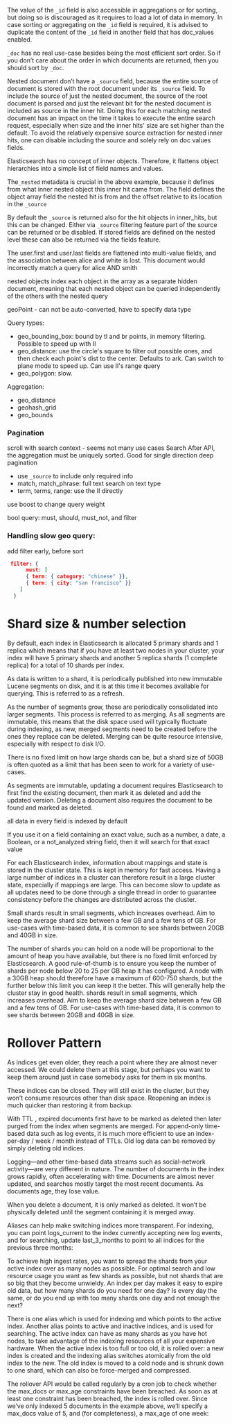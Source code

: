 The value of the `_id` field is also accessible in aggregations or for sorting, but doing so is discouraged as it requires to load a lot of data in memory. In case sorting or aggregating on the `_id` field is required, it is advised to duplicate the content of the `_id` field in another field that has doc_values enabled.

`_doc` has no real use-case besides being the most efficient sort order. So if you don’t care about the order in which documents are returned, then you should sort by `_doc`.

Nested document don’t have a `_source` field, because the entire source of document is stored with the root document under its `_source` field. To include the source of just the nested document, the source of the root document is parsed and just the relevant bit for the nested document is included as source in the inner hit. Doing this for each matching nested document has an impact on the time it takes to execute the entire search request, especially when size and the inner hits' size are set higher than the default. To avoid the relatively expensive source extraction for nested inner hits, one can disable including the source and solely rely on doc values fields. 

Elasticsearch has no concept of inner objects. Therefore, it flattens object hierarchies into a simple list of field names and values.

The`_nested` metadata is crucial in the above example, because it defines from what inner nested object this inner hit came from. The field defines the object array field the nested hit is from and the offset relative to its location in the `_source`

By default the `_source` is returned also for the hit objects in inner_hits, but this can be changed. Either via `_source` filtering feature part of the source can be returned or be disabled. If stored fields are defined on the nested level these can also be returned via the fields feature.

The user.first and user.last fields are flattened into multi-value fields, and the association between alice and white is lost. This document would incorrectly match a query for alice AND smith

nested objects index each object in the array as a separate hidden document, meaning that each nested object can be queried independently of the others with the nested query

geoPoint - can not be auto-converted, have to specify data type

Query types: 
* geo_bounding_box: bound by tl and br points, in memory filtering. Possible to speed up with II
* geo_distance: use the circle's square to filter out possible ones, and then check each point's dist to the center. Defaults to ark. Can switch to plane mode to speed up. Can use II's range query
* geo_polygon: slow.

Aggregation: 
* geo_distance
* geohash_grid
* geo_bounds

### Pagination

scroll with search context - seems not many use cases
Search After API, the aggregation must be uniquely sorted. Good for single direction deep pagination

* use `_source` to include only required info
* match, match_phrase: full text search on text type
* term, terms, range: use the II directly

use boost to change query weight

bool query: must, should, must_not, and filter


### Handling slow geo query:
add filter early, before sort

```json
 filter: {
	  must: [
      { term: { category: "chinese" }},
      { term: { city: "san francisco" }}
    ]
  }
```



# Shard size & number selection 
By default, each index in Elasticsearch is allocated 5 primary shards and 1 replica which means that if you have at least two nodes in your cluster, your index will have 5 primary shards and another 5 replica shards (1 complete replica) for a total of 10 shards per index.

As data is written to a shard, it is periodically published into new immutable Lucene segments on disk, and it is at this time it becomes available for querying. This is referred to as a refresh.

As the number of segments grow, these are periodically consolidated into larger segments. This process is referred to as merging. As all segments are immutable, this means that the disk space used will typically fluctuate during indexing, as new, merged segments need to be created before the ones they replace can be deleted. Merging can be quite resource intensive, especially with respect to disk I/O.

There is no fixed limit on how large shards can be, but a shard size of 50GB is often quoted as a limit that has been seen to work for a variety of use-cases.

As segments are immutable, updating a document requires Elasticsearch to first find the existing document, then mark it as deleted and add the updated version. Deleting a document also requires the document to be found and marked as deleted.

all data in every field is indexed by default

If you use it on a field containing an exact value, such as a number, a date, a Boolean, or a not_analyzed string field, then it will search for that exact value

For each Elasticsearch index, information about mappings and state is stored in the cluster state. This is kept in memory for fast access. Having a large number of indices in a cluster can therefore result in a large cluster state, especially if mappings are large. This can become slow to update as all updates need to be done through a single thread in order to guarantee consistency before the changes are distributed across the cluster.

Small shards result in small segments, which increases overhead. Aim to keep the average shard size between a few GB and a few tens of GB. For use-cases with time-based data, it is common to see shards between 20GB and 40GB in size.

The number of shards you can hold on a node will be proportional to the amount of heap you have available, but there is no fixed limit enforced by Elasticsearch. A good rule-of-thumb is to ensure you keep the number of shards per node below 20 to 25 per GB heap it has configured. A node with a 30GB heap should therefore have a maximum of 600-750 shards, but the further below this limit you can keep it the better. This will generally help the cluster stay in good health. shards result in small segments, which increases overhead. Aim to keep the average shard size between a few GB and a few tens of GB. For use-cases with time-based data, it is common to see shards between 20GB and 40GB in size.

# Rollover Pattern
As indices get even older, they reach a point where they are almost never accessed. We could delete them at this stage, but perhaps you want to keep them around just in case somebody asks for them in six months.

These indices can be closed. They will still exist in the cluster, but they won’t consume resources other than disk space. Reopening an index is much quicker than restoring it from backup.

With TTL , expired documents first have to be marked as deleted then later purged from the index when segments are merged. For append-only time-based data such as log events, it is much more efficient to use an index-per-day / week / month instead of TTLs. Old log data can be removed by simply deleting old indices.

Logging—and other time-based data streams such as social-network activity—are very different in nature. The number of documents in the index grows rapidly, often accelerating with time. Documents are almost never updated, and searches mostly target the most recent documents. As documents age, they lose value.

When you delete a document, it is only marked as deleted. It won’t be physically deleted until the segment containing it is merged away.

Aliases can help make switching indices more transparent. For indexing, you can point logs_current to the index currently accepting new log events, and for searching, update last_3_months to point to all indices for the previous three months:

To achieve high ingest rates, you want to spread the shards from your active index over as many nodes as possible.
For optimal search and low resource usage you want as few shards as possible, but not shards that are so big that they become unwieldy.
An index per day makes it easy to expire old data, but how many shards do you need for one day?
Is every day the same, or do you end up with too many shards one day and not enough the next?

There is one alias which is used for indexing and which points to the active index.
Another alias points to active and inactive indices, and is used for searching.
The active index can have as many shards as you have hot nodes, to take advantage of the indexing resources of all your expensive hardware.
When the active index is too full or too old, it is rolled over: a new index is created and the indexing alias switches atomically from the old index to the new.
The old index is moved to a cold node and is shrunk down to one shard, which can also be force-merged and compressed.

The rollover API would be called regularly by a cron job to check whether the max_docs or max_age constraints have been breached. As soon as at least one constraint has been breached, the index is rolled over. Since we’ve only indexed 5 documents in the example above, we’ll specify a max_docs value of 5, and (for completeness), a max_age of one week:

